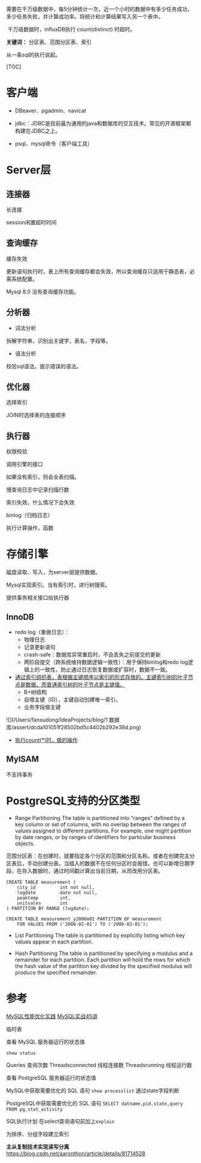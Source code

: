​		

​		需要在千万级数据中，每5分钟统计一次，近一个小时的数据中有多少任务成功，多少任务失败，并计算成功率。将统计和计算结果写入另一个表中。

​		千万级数据时，influxDB执行 count(distinct) 时超时。

**关键词：** 分区表、范围分区表、索引

从一条sql的执行说起。

[TOC]

# 客户端

- DBeaver、pgadmin、navicat


- jdbc：JDBC是目前最为通用的java和数据库的交互技术。常见的开源框架都构建在JDBC之上。


- psql、mysql命令（客户端工具）


# Server层

## 连接器

长连接    

session闲置超时时间

## 查询缓存

缓存失效

更新语句执行时，表上所有查询缓存都会失效，所以查询缓存只适用于静态表，必需系统配置。

Mysql 8.0 没有查询缓存功能。

## 分析器

- 词法分析

拆解字符串，识别出关键字，表名，字段等。

- 语法分析

校验sql语法，提示错误的语法。

## 优化器

选择索引

JOIN时选择表的连接顺序

## 执行器

权限校验

调用引擎的接口

如果没有索引，则会全表扫描。

慢查询日志中记录扫描行数



索引失效，什么情况下会失效

binlog（归档日志）

执行计算操作，函数

# 存储引擎

磁盘读取、写入，为server层提供数据。

Mysql实现索引。当有索引时，进行树搜索。

提供事务相关接口给执行器

## InnoDB

- redo log（重做日志）：
  - 物理日志
  - 记录更新语句
  - crash-safe：数据库异常重启时，不会丢失之前提交的更新
  - 两阶段提交（跨系统维持数据逻辑一致性）：用于保持binlog和redo log逻辑上的一致性，防止通过日志恢复数据或扩容时，数据不一致。
- [通过索引组织表，表根据主键顺序以索引的形式存放的。主键索引树的叶子节点是数据，而普通索引树的叶子节点是主键值。](https://time.geekbang.org/column/article/69236)
  - B+树结构
  - 自增主键（ID），主键自动创建唯一索引。
  - 业务字段做主键

![](/Users/fanxudong/IdeaProjects/blog/1 数据库/assert/dcda101051f28502bd5c4402b292e38d.png)

- [执行count(*)时，做的操作](https://time.geekbang.org/column/article/72775)



## MyISAM

不支持事务


# PostgreSQL支持的分区类型	

- Range Partitioning
  The table is partitioned into “ranges” defined by a key column or set of columns, with no overlap between the ranges of values assigned to different partitions. For example, one might partition by date ranges, or by ranges of identifiers for particular business objects.

范围分区表：在创建时，就要指定各个分区的范围和分区名称。或者在创建完主分区表后，手动创建分表。当插入的数据不在任何分区时会报错。也可以新增日期字段，在存入数据时，通过时间戳计算出当前日期，从而改用分区表。

```
CREATE TABLE measurement (
    city_id         int not null,
    logdate         date not null,
    peaktemp        int,
    unitsales       int
) PARTITION BY RANGE (logdate);
```

```
CREATE TABLE measurement_y2006m02 PARTITION OF measurement
    FOR VALUES FROM ('2006-02-01') TO ('2006-03-01');
```

- List Partitioning
  The table is partitioned by explicitly listing which key values appear in each partition.

- Hash Partitioning
  The table is partitioned by specifying a modulus and a remainder for each partition. Each partition will hold the rows for which the hash value of the partition key divided by the specified modulus will produce the specified remainder.



# 参考

[MySQL性能优化实践](https://mp.weixin.qq.com/s/ZxSgqtIFM3hD6ohZdIDR5w)
[MySQL实战45讲](https://time.geekbang.org/column/article/72775)





临时表

查看 MySQL 服务器运行的状态值

`show status`

Queries 查询次数
Threadsconnected 线程连接数
Threadsrunning 线程运行数

查看 PostgreSQL 服务器运行的状态值


MySQL中获取需要优化的 SQL 语句
`show processlist`
通过state字段判断

PostgreSQL中获取需要优化的 SQL 语句
`SELECT datname,pid,state,query FROM pg_stat_activity`

SQL执行计划
在select查询语句前加上`explain`

为排序、分组字段建立索引



**主从复制技术实现读写分离** https://blog.csdn.net/aaronthon/article/details/81714528





